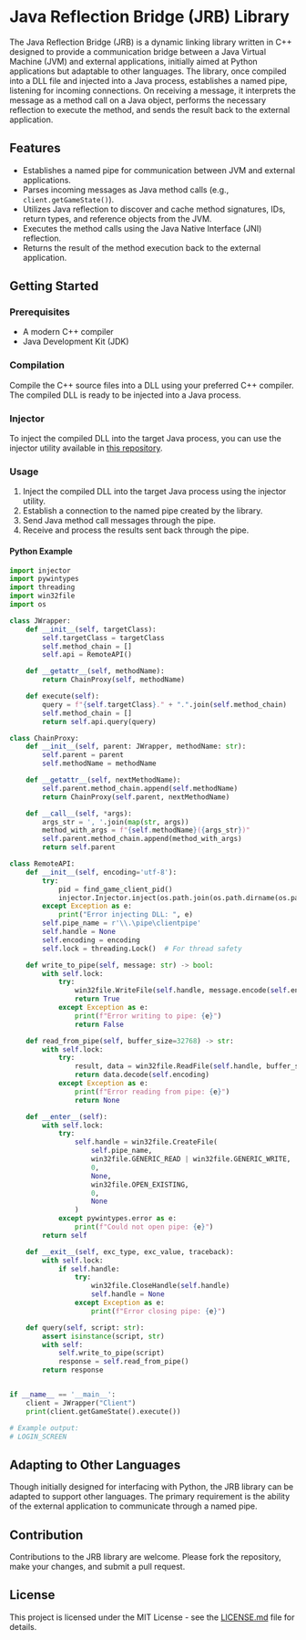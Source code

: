 # Java Reflection Bridge (JRB) Library

The Java Reflection Bridge (JRB) is a dynamic linking library written in C++ designed to provide a communication bridge between a Java Virtual Machine (JVM) and external applications, initially aimed at Python applications but adaptable to other languages. The library, once compiled into a DLL file and injected into a Java process, establishes a named pipe, listening for incoming connections. On receiving a message, it interprets the message as a method call on a Java object, performs the necessary reflection to execute the method, and sends the result back to the external application.

## Features

- Establishes a named pipe for communication between JVM and external applications.
- Parses incoming messages as Java method calls (e.g., `client.getGameState()`).
- Utilizes Java reflection to discover and cache method signatures, IDs, return types, and reference objects from the JVM.
- Executes the method calls using the Java Native Interface (JNI) reflection.
- Returns the result of the method execution back to the external application.

## Getting Started

### Prerequisites

- A modern C++ compiler
- Java Development Kit (JDK)

### Compilation

Compile the C++ source files into a DLL using your preferred C++ compiler. The compiled DLL is ready to be injected into a Java process.

### Injector

To inject the compiled DLL into the target Java process, you can use the injector utility available in [this repository](https://github.com/prestonyun/Injector).

### Usage

1. Inject the compiled DLL into the target Java process using the injector utility.
2. Establish a connection to the named pipe created by the library.
3. Send Java method call messages through the pipe.
4. Receive and process the results sent back through the pipe.

#### Python Example

```python
import injector
import pywintypes
import threading
import win32file
import os

class JWrapper:
    def __init__(self, targetClass):
        self.targetClass = targetClass
        self.method_chain = []
        self.api = RemoteAPI()

    def __getattr__(self, methodName):
        return ChainProxy(self, methodName)

    def execute(self):
        query = f"{self.targetClass}." + ".".join(self.method_chain)
        self.method_chain = []
        return self.api.query(query)

class ChainProxy:
    def __init__(self, parent: JWrapper, methodName: str):
        self.parent = parent
        self.methodName = methodName

    def __getattr__(self, nextMethodName):
        self.parent.method_chain.append(self.methodName)
        return ChainProxy(self.parent, nextMethodName)

    def __call__(self, *args):
        args_str = ', '.join(map(str, args))
        method_with_args = f"{self.methodName}({args_str})"
        self.parent.method_chain.append(method_with_args)
        return self.parent

class RemoteAPI:
    def __init__(self, encoding='utf-8'):
        try:
            pid = find_game_client_pid()
            injector.Injector.inject(os.path.join(os.path.dirname(os.path.abspath(__file__)), "ClientReflection.dll"), find_game_client_pid())
        except Exception as e:
            print("Error injecting DLL: ", e)
        self.pipe_name = r'\\.\pipe\clientpipe'
        self.handle = None
        self.encoding = encoding
        self.lock = threading.Lock()  # For thread safety

    def write_to_pipe(self, message: str) -> bool:
        with self.lock:
            try:
                win32file.WriteFile(self.handle, message.encode(self.encoding))
                return True
            except Exception as e:
                print(f"Error writing to pipe: {e}")
                return False

    def read_from_pipe(self, buffer_size=32768) -> str:
        with self.lock:
            try:
                result, data = win32file.ReadFile(self.handle, buffer_size)
                return data.decode(self.encoding)
            except Exception as e:
                print(f"Error reading from pipe: {e}")
                return None

    def __enter__(self):
        with self.lock:
            try:
                self.handle = win32file.CreateFile(
                    self.pipe_name,
                    win32file.GENERIC_READ | win32file.GENERIC_WRITE,
                    0,
                    None,
                    win32file.OPEN_EXISTING,
                    0,
                    None
                )
            except pywintypes.error as e:
                print(f"Could not open pipe: {e}")
        return self

    def __exit__(self, exc_type, exc_value, traceback):
        with self.lock:
            if self.handle:
                try:
                    win32file.CloseHandle(self.handle)
                    self.handle = None
                except Exception as e:
                    print(f"Error closing pipe: {e}")

    def query(self, script: str):
        assert isinstance(script, str)
        with self:
            self.write_to_pipe(script)
            response = self.read_from_pipe()
        return response


if __name__ == '__main__':
    client = JWrapper("Client")
    print(client.getGameState().execute())

# Example output:
# LOGIN_SCREEN
```

## Adapting to Other Languages

Though initially designed for interfacing with Python, the JRB library can be adapted to support other languages. The primary requirement is the ability of the external application to communicate through a named pipe.

## Contribution

Contributions to the JRB library are welcome. Please fork the repository, make your changes, and submit a pull request.

## License

This project is licensed under the MIT License - see the [LICENSE.md](LICENSE.md) file for details.
